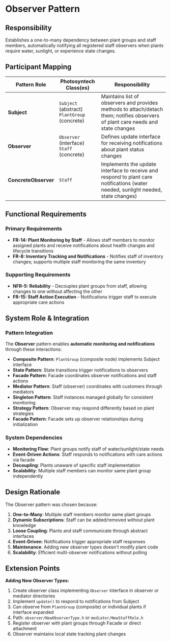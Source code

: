 # Observer Pattern

## Responsibility
Establishes a one-to-many dependency between plant groups and staff members, automatically notifying all registered staff observers when plants require water, sunlight, or experience state changes.

## Participant Mapping

| Pattern Role | Photosyntech Class(es) | Responsibility |
|--------------|------------------------|----------------|
| **Subject** | `Subject` (abstract)<br>`PlantGroup` (concrete) | Maintains list of observers and provides methods to attach/detach them; notifies observers of plant care needs and state changes |
| **Observer** | `Observer` (interface)<br>`Staff` (concrete) | Defines update interface for receiving notifications about plant status changes |
| **ConcreteObserver** | `Staff` | Implements the update interface to receive and respond to plant care notifications (water needed, sunlight needed, state changes) |

## Functional Requirements

### Primary Requirements
- **FR-14: Plant Monitoring by Staff** - Allows staff members to monitor assigned plants and receive notifications about health changes and lifecycle transitions
- **FR-8: Inventory Tracking and Notifications** - Notifies staff of inventory changes; supports multiple staff monitoring the same inventory

### Supporting Requirements
- **NFR-5: Reliability** - Decouples plant groups from staff, allowing changes to one without affecting the other
- **FR-15: Staff Action Execution** - Notifications trigger staff to execute appropriate care actions

## System Role & Integration

### Pattern Integration
The **Observer** pattern enables **automatic monitoring and notifications** through these interactions:

- **Composite Pattern**: `PlantGroup` (composite node) implements Subject interface
- **State Pattern**: State transitions trigger notifications to observers
- **Facade Pattern**: Facade coordinates observer notifications and staff actions
- **Mediator Pattern**: Staff (observer) coordinates with customers through mediators
- **Singleton Pattern**: Staff instances managed globally for consistent monitoring
- **Strategy Pattern**: Observer may respond differently based on plant strategies
- **Facade Pattern**: Facade sets up observer relationships during initialization

### System Dependencies
- **Monitoring Flow**: Plant groups notify staff of water/sunlight/state needs
- **Event-Driven Actions**: Staff responds to notifications with care actions via facade
- **Decoupling**: Plants unaware of specific staff implementation
- **Scalability**: Multiple staff members can monitor same plant group independently

## Design Rationale

The Observer pattern was chosen because:
1. **One-to-Many**: Multiple staff members monitor same plant groups
2. **Dynamic Subscriptions**: Staff can be added/removed without plant knowledge
3. **Loose Coupling**: Plants and staff communicate through abstract interfaces
4. **Event-Driven**: Notifications trigger appropriate staff responses
5. **Maintenance**: Adding new observer types doesn't modify plant code
6. **Scalability**: Efficient multi-observer notifications without polling

## Extension Points

**Adding New Observer Types:**
1. Create observer class implementing `Observer` interface in observer or mediator directories
2. Implement `update()` to respond to notifications from Subject
3. Can observe from `PlantGroup` (composite) or individual plants if interface expanded
4. Path: `observer/NewObserverType.h` or `mediator/NewStaffRole.h`
5. Register observer with plant groups through Facade or direct attachment
6. Observer maintains local state tracking plant changes

